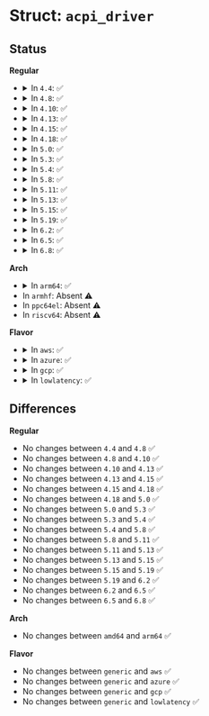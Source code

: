 # Struct: <code>acpi_driver</code>

## Status
<b>Regular</b>
<ul>
<li>
<details>
<summary>In <code>4.4</code>: ✅</summary>

```c
struct acpi_driver {
    char name[80];
    char class[80];
    const struct acpi_device_id *ids;
    unsigned int flags;
    struct acpi_device_ops ops;
    struct device_driver drv;
    struct module *owner;
};
```
</details>
</li>
<li>
<details>
<summary>In <code>4.8</code>: ✅</summary>

```c
struct acpi_driver {
    char name[80];
    char class[80];
    const struct acpi_device_id *ids;
    unsigned int flags;
    struct acpi_device_ops ops;
    struct device_driver drv;
    struct module *owner;
};
```
</details>
</li>
<li>
<details>
<summary>In <code>4.10</code>: ✅</summary>

```c
struct acpi_driver {
    char name[80];
    char class[80];
    const struct acpi_device_id *ids;
    unsigned int flags;
    struct acpi_device_ops ops;
    struct device_driver drv;
    struct module *owner;
};
```
</details>
</li>
<li>
<details>
<summary>In <code>4.13</code>: ✅</summary>

```c
struct acpi_driver {
    char name[80];
    char class[80];
    const struct acpi_device_id *ids;
    unsigned int flags;
    struct acpi_device_ops ops;
    struct device_driver drv;
    struct module *owner;
};
```
</details>
</li>
<li>
<details>
<summary>In <code>4.15</code>: ✅</summary>

```c
struct acpi_driver {
    char name[80];
    char class[80];
    const struct acpi_device_id *ids;
    unsigned int flags;
    struct acpi_device_ops ops;
    struct device_driver drv;
    struct module *owner;
};
```
</details>
</li>
<li>
<details>
<summary>In <code>4.18</code>: ✅</summary>

```c
struct acpi_driver {
    char name[80];
    char class[80];
    const struct acpi_device_id *ids;
    unsigned int flags;
    struct acpi_device_ops ops;
    struct device_driver drv;
    struct module *owner;
};
```
</details>
</li>
<li>
<details>
<summary>In <code>5.0</code>: ✅</summary>

```c
struct acpi_driver {
    char name[80];
    char class[80];
    const struct acpi_device_id *ids;
    unsigned int flags;
    struct acpi_device_ops ops;
    struct device_driver drv;
    struct module *owner;
};
```
</details>
</li>
<li>
<details>
<summary>In <code>5.3</code>: ✅</summary>

```c
struct acpi_driver {
    char name[80];
    char class[80];
    const struct acpi_device_id *ids;
    unsigned int flags;
    struct acpi_device_ops ops;
    struct device_driver drv;
    struct module *owner;
};
```
</details>
</li>
<li>
<details>
<summary>In <code>5.4</code>: ✅</summary>

```c
struct acpi_driver {
    char name[80];
    char class[80];
    const struct acpi_device_id *ids;
    unsigned int flags;
    struct acpi_device_ops ops;
    struct device_driver drv;
    struct module *owner;
};
```
</details>
</li>
<li>
<details>
<summary>In <code>5.8</code>: ✅</summary>

```c
struct acpi_driver {
    char name[80];
    char class[80];
    const struct acpi_device_id *ids;
    unsigned int flags;
    struct acpi_device_ops ops;
    struct device_driver drv;
    struct module *owner;
};
```
</details>
</li>
<li>
<details>
<summary>In <code>5.11</code>: ✅</summary>

```c
struct acpi_driver {
    char name[80];
    char class[80];
    const struct acpi_device_id *ids;
    unsigned int flags;
    struct acpi_device_ops ops;
    struct device_driver drv;
    struct module *owner;
};
```
</details>
</li>
<li>
<details>
<summary>In <code>5.13</code>: ✅</summary>

```c
struct acpi_driver {
    char name[80];
    char class[80];
    const struct acpi_device_id *ids;
    unsigned int flags;
    struct acpi_device_ops ops;
    struct device_driver drv;
    struct module *owner;
};
```
</details>
</li>
<li>
<details>
<summary>In <code>5.15</code>: ✅</summary>

```c
struct acpi_driver {
    char name[80];
    char class[80];
    const struct acpi_device_id *ids;
    unsigned int flags;
    struct acpi_device_ops ops;
    struct device_driver drv;
    struct module *owner;
};
```
</details>
</li>
<li>
<details>
<summary>In <code>5.19</code>: ✅</summary>

```c
struct acpi_driver {
    char name[80];
    char class[80];
    const struct acpi_device_id *ids;
    unsigned int flags;
    struct acpi_device_ops ops;
    struct device_driver drv;
    struct module *owner;
};
```
</details>
</li>
<li>
<details>
<summary>In <code>6.2</code>: ✅</summary>

```c
struct acpi_driver {
    char name[80];
    char class[80];
    const struct acpi_device_id *ids;
    unsigned int flags;
    struct acpi_device_ops ops;
    struct device_driver drv;
    struct module *owner;
};
```
</details>
</li>
<li>
<details>
<summary>In <code>6.5</code>: ✅</summary>

```c
struct acpi_driver {
    char name[80];
    char class[80];
    const struct acpi_device_id *ids;
    unsigned int flags;
    struct acpi_device_ops ops;
    struct device_driver drv;
    struct module *owner;
};
```
</details>
</li>
<li>
<details>
<summary>In <code>6.8</code>: ✅</summary>

```c
struct acpi_driver {
    char name[80];
    char class[80];
    const struct acpi_device_id *ids;
    unsigned int flags;
    struct acpi_device_ops ops;
    struct device_driver drv;
    struct module *owner;
};
```
</details>
</li>
</ul>
<b>Arch</b>
<ul>
<li>
<details>
<summary>In <code>arm64</code>: ✅</summary>

```c
struct acpi_driver {
    char name[80];
    char class[80];
    const struct acpi_device_id *ids;
    unsigned int flags;
    struct acpi_device_ops ops;
    struct device_driver drv;
    struct module *owner;
};
```
</details>
</li>
<li>
In <code>armhf</code>: Absent ⚠️
</li>
<li>
In <code>ppc64el</code>: Absent ⚠️
</li>
<li>
In <code>riscv64</code>: Absent ⚠️
</li>
</ul>
<b>Flavor</b>
<ul>
<li>
<details>
<summary>In <code>aws</code>: ✅</summary>

```c
struct acpi_driver {
    char name[80];
    char class[80];
    const struct acpi_device_id *ids;
    unsigned int flags;
    struct acpi_device_ops ops;
    struct device_driver drv;
    struct module *owner;
};
```
</details>
</li>
<li>
<details>
<summary>In <code>azure</code>: ✅</summary>

```c
struct acpi_driver {
    char name[80];
    char class[80];
    const struct acpi_device_id *ids;
    unsigned int flags;
    struct acpi_device_ops ops;
    struct device_driver drv;
    struct module *owner;
};
```
</details>
</li>
<li>
<details>
<summary>In <code>gcp</code>: ✅</summary>

```c
struct acpi_driver {
    char name[80];
    char class[80];
    const struct acpi_device_id *ids;
    unsigned int flags;
    struct acpi_device_ops ops;
    struct device_driver drv;
    struct module *owner;
};
```
</details>
</li>
<li>
<details>
<summary>In <code>lowlatency</code>: ✅</summary>

```c
struct acpi_driver {
    char name[80];
    char class[80];
    const struct acpi_device_id *ids;
    unsigned int flags;
    struct acpi_device_ops ops;
    struct device_driver drv;
    struct module *owner;
};
```
</details>
</li>
</ul>

## Differences
<b>Regular</b>
<ul>
<li>
No changes between <code>4.4</code> and <code>4.8</code> ✅
</li>
<li>
No changes between <code>4.8</code> and <code>4.10</code> ✅
</li>
<li>
No changes between <code>4.10</code> and <code>4.13</code> ✅
</li>
<li>
No changes between <code>4.13</code> and <code>4.15</code> ✅
</li>
<li>
No changes between <code>4.15</code> and <code>4.18</code> ✅
</li>
<li>
No changes between <code>4.18</code> and <code>5.0</code> ✅
</li>
<li>
No changes between <code>5.0</code> and <code>5.3</code> ✅
</li>
<li>
No changes between <code>5.3</code> and <code>5.4</code> ✅
</li>
<li>
No changes between <code>5.4</code> and <code>5.8</code> ✅
</li>
<li>
No changes between <code>5.8</code> and <code>5.11</code> ✅
</li>
<li>
No changes between <code>5.11</code> and <code>5.13</code> ✅
</li>
<li>
No changes between <code>5.13</code> and <code>5.15</code> ✅
</li>
<li>
No changes between <code>5.15</code> and <code>5.19</code> ✅
</li>
<li>
No changes between <code>5.19</code> and <code>6.2</code> ✅
</li>
<li>
No changes between <code>6.2</code> and <code>6.5</code> ✅
</li>
<li>
No changes between <code>6.5</code> and <code>6.8</code> ✅
</li>
</ul>
<b>Arch</b>
<ul>
<li>
No changes between <code>amd64</code> and <code>arm64</code> ✅
</li>
</ul>
<b>Flavor</b>
<ul>
<li>
No changes between <code>generic</code> and <code>aws</code> ✅
</li>
<li>
No changes between <code>generic</code> and <code>azure</code> ✅
</li>
<li>
No changes between <code>generic</code> and <code>gcp</code> ✅
</li>
<li>
No changes between <code>generic</code> and <code>lowlatency</code> ✅
</li>
</ul>
